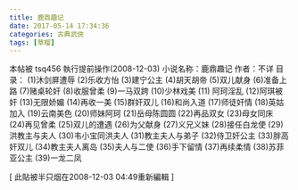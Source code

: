 ```yaml
---
title: 鹿鼎趣记
date: 2017-05-14 17:34:36
categories: 古典武俠
tags: [草榴]
---
```

本帖被 tsq456 執行提前操作(2008-12-03)
小说名称：鹿鼎趣记
作者：不详
目录：
(1)沐剑屏遭辱
(2)乐收方怡
(3)建宁公主
(4)胡天胡帝
(5)双儿献身
(6)准备上路
(7)赌桌轮奸
(8)收服曾柔
(9)一马双跨
(10)少林戏美
(11) 阿珂淫乱
(12)阿琪被奸
(13)无限娇媚
(14)再收一美
(15)群奸双儿
(16)和尚入道
(17)师徒奸情
(18)英姑加入
(19)云南美色
(20)师妹阿珂
(21)岳母陈圆圆
(22)再品双女
(23)母女同床
(24)再见曾柔
(25)双儿的遭遇
(26)为父献身
(27)义兄义妹
(28)接任白龙使
(29)洪教主与夫人
(30)韦小宝同洪夫人
(31)教主夫人与弟子
(32)侍卫奸公主
(33)胖高奸双儿
(34)教主夫人离岛
(35)夫人与二使
(36)手下留情
(37)再续柔情
(38)苏菲亚公主
(39)一龙二凤


[ 此貼被半只烟在2008-12-03 04:49重新編輯 ]